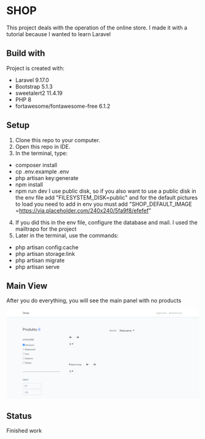 
# SHOP


This project deals with the operation of the online store. I made it with a tutorial because I wanted to learn Laravel


## Build with
Project is created with:
* Laravel 9.17.0
* Bootstrap 5.1.3
* sweetalert2 11.4.19
* PHP 8
* fortawesome/fontawesome-free 6.1.2

    
## Setup
1. Clone this repo to your computer.
2. Open this repo in IDE.
3. In the terminal, type:
* composer install
* cp .env.example .env
* php artisan key:generate
* npm install
* npm run dev
I use public disk, so if you also want to use a public disk in the env file add
"FILESYSTEM_DISK=public" and for the default pictures to load you need to add in env
you must add "SHOP_DEFAULT_IMAGE =https://via.placeholder.com/240x240/5fa9f8/efefef"

4. If you did this in the env file, configure the database and mail. I used the mailtrapo for the project
5. Later in the terminal, use the commands:
* php artisan config:cache
* php artisan storage:link
* php artisan migrate
* php artisan serve


## Main View

After you do everything, you will see the main panel with no products

<img src="/glowna.PNG" alt="Main View"/>

## Status

Finished work
